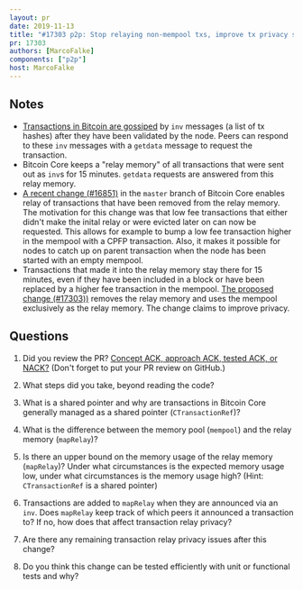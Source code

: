 ```yaml
---
layout: pr
date: 2019-11-13
title: "#17303 p2p: Stop relaying non-mempool txs, improve tx privacy slightly"
pr: 17303
authors: [MarcoFalke]
components: ["p2p"]
host: MarcoFalke
---
```


## Notes

- [Transactions in Bitcoin are gossiped](https://btcinformation.org/en/developer-guide#transaction-broadcasting) by
  `inv` messages (a list of tx hashes) after they have been validated by the node. Peers can respond to these `inv`
  messages with a `getdata` message to request the transaction.
- Bitcoin Core keeps a "relay memory" of all transactions that were sent out as `inv`s for 15 minutes. `getdata`
  requests are answered from this relay memory.
- [A recent change (#16851)](https://github.com/bitcoin/bitcoin/pull/16851) in the `master` branch of Bitcoin Core
  enables relay of transactions that have been removed from the relay memory. The motivation for this change was that
  low fee transactions that either didn't make the inital relay or were evicted later on can now be requested. This
  allows for example to bump a low fee transaction higher in the mempool with a CPFP transaction.
  Also, it makes it possible for nodes to catch up on parent transaction when the node has been started with an empty
  mempool.
- Transactions that made it into the relay memory stay there for 15 minutes, even if they have been included in a block
  or have been replaced by a higher fee transaction in the mempool. [The proposed change
  (#17303))](https://github.com/bitcoin/bitcoin/pull/17303) removes the relay memory and uses the mempool exclusively as
  the relay memory. The change claims to improve privacy.

## Questions

1. Did you review the PR? [Concept ACK, approach ACK, tested ACK, or
  NACK?](https://github.com/bitcoin/bitcoin/blob/master/CONTRIBUTING.md#peer-review)
  (Don't forget to put your PR review on GitHub.)

2. What steps did you take, beyond reading the code?

3. What is a shared pointer and why are transactions in Bitcoin Core generally managed as a shared pointer
   (`CTransactionRef`)?

4. What is the difference between the memory pool (`mempool`) and the relay memory (`mapRelay`)?

5. Is there an upper bound on the memory usage of the relay memory (`mapRelay`)? Under what circumstances is the expected
   memory usage low, under what circumstances is the memory usage high? (Hint: `CTransactionRef` is a shared pointer)

6. Transactions are added to `mapRelay` when they are announced via an `inv`. Does `mapRelay` keep track of which peers
   it announced a transaction to? If no, how does that affect transaction relay privacy?

7. Are there any remaining transaction relay privacy issues after this change?

8. Do you think this change can be tested efficiently with unit or functional tests and why?
